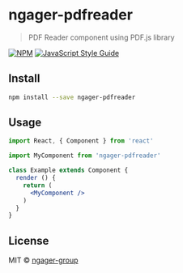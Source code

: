 # ngager-pdfreader

> PDF Reader component using PDF.js library

[![NPM](https://img.shields.io/npm/v/ngager-pdfreader.svg)](https://www.npmjs.com/package/ngager-pdfreader) [![JavaScript Style Guide](https://img.shields.io/badge/code_style-standard-brightgreen.svg)](https://standardjs.com)

## Install

```bash
npm install --save ngager-pdfreader
```

## Usage

```jsx
import React, { Component } from 'react'

import MyComponent from 'ngager-pdfreader'

class Example extends Component {
  render () {
    return (
      <MyComponent />
    )
  }
}
```

## License

MIT © [ngager-group](https://github.com/ngager-group)

